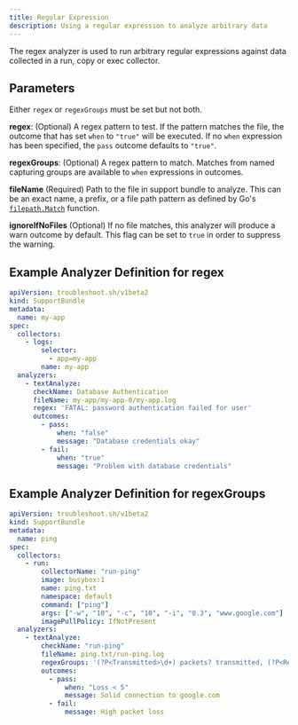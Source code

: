 ```yaml
---
title: Regular Expression
description: Using a regular expression to analyze arbitrary data
---
```


The regex analyzer is used to run arbitrary regular expressions against data collected in a run, copy or exec collector.

## Parameters

Either `regex` or `regexGroups` must be set but not both.

**regex**: (Optional) A regex pattern to test.
If the pattern matches the file, the outcome that has set `when` to `"true"` will be executed.
If no `when` expression has been specified, the `pass` outcome defaults to `"true"`.

**regexGroups**: (Optional)  A regex pattern to match.
Matches from named capturing groups are available to `when` expressions in outcomes.

**fileName** (Required) Path to the file in support bundle to analyze.
This can be an exact name, a prefix, or a file path pattern as defined by Go's [`filepath.Match`](https://pkg.go.dev/path/filepath#Match) function.

**ignoreIfNoFiles** (Optional)  If no file matches, this analyzer will produce a warn outcome by default. This flag can be set to `true` in order to suppress the warning.

## Example Analyzer Definition for regex

```yaml
apiVersion: troubleshoot.sh/v1beta2
kind: SupportBundle
metadata:
  name: my-app
spec:
  collectors:
    - logs:
        selector:
          - app=my-app
        name: my-app
  analyzers:
    - textAnalyze:
      checkName: Database Authentication
      fileName: my-app/my-app-0/my-app.log
      regex: 'FATAL: password authentication failed for user'
      outcomes:
        - pass:
            when: "false"
            message: "Database credentials okay"
        - fail:
            when: "true"
            message: "Problem with database credentials"
```

## Example Analyzer Definition for regexGroups

```yaml
apiVersion: troubleshoot.sh/v1beta2
kind: SupportBundle
metadata:
  name: ping
spec:
  collectors:
    - run:
        collectorName: "run-ping"
        image: busybox:1
        name: ping.txt
        namespace: default
        command: ["ping"]
        args: ["-w", "10", "-c", "10", "-i", "0.3", "www.google.com"]
        imagePullPolicy: IfNotPresent
  analyzers:
    - textAnalyze:
        checkName: "run-ping"
        fileName: ping.txt/run-ping.log
        regexGroups: '(?P<Transmitted>\d+) packets? transmitted, (?P<Received>\d+) packets? received, (?P<Loss>\d+)(\.\d+)?% packet loss'
        outcomes:
          - pass:
              when: "Loss < 5"
              message: Solid connection to google.com
          - fail:
              message: High packet loss
```
